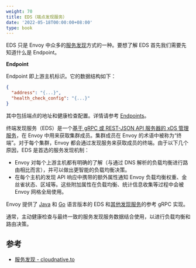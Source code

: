 ```yaml
---
weight: 70
title: EDS（端点发现服务）
date: '2022-05-18T00:00:00+08:00'
type: book
---
```


EDS 只是 Envoy 中众多的[服务发现](https://cloudnative.to/envoy/intro/arch_overview/upstream/service_discovery.html)方式的一种。要想了解 EDS 首先我们需要先知道什么是 Endpoint。

**Endpoint**

Endpoint 即上游主机标识。它的数据结构如下：

```json
{
  "address": "{...}",
  "health_check_config": "{...}"
}
```

其中包括端点的地址和健康检查配置。详情请参考 [Endpoints](https://cloudnative.to/envoy/api-v3/config/endpoint/v3/endpoint_components.proto.html)。

终端发现服务（EDS）是一个[基于 gRPC 或 REST-JSON API 服务器的 xDS 管理服务](https://cloudnative.to/envoy/configuration/overview/xds_api.html#config-overview-management-server)，在 Envoy 中用来获取集群成员。集群成员在 Envoy 的术语中被称为“终端”。对于每个集群，Envoy 都会通过发现服务来获取成员的终端。由于以下几个原因，EDS 是首选的服务发现机制：

- Envoy 对每个上游主机都有明确的了解（与通过 DNS 解析的负载均衡进行路由相比而言），并可以做出更智能的负载均衡决策。
- 在每个主机的发现 API 响应中携带的额外属性通知 Envoy 负载均衡权重、金丝雀状态、区域等。这些附加属性在负载均衡、统计信息收集等过程中会被 Envoy 网格全局使用。

Envoy 提供了 [Java](https://github.com/envoyproxy/java-control-plane) 和 [Go](https://github.com/envoyproxy/go-control-plane) 语言版本的 EDS 和[其他发现服务](https://cloudnative.to/envoy/intro/arch_overview/operations/dynamic_configuration.html#arch-overview-dynamic-config)的参考 gRPC 实现。

通常，主动健康检查与最终一致的服务发现服务数据结合使用，以进行负载均衡和路由决策。

## 参考

- [服务发现 - cloudnative.to](https://cloudnative.to/envoy/intro/arch_overview/upstream/service_discovery.html)

